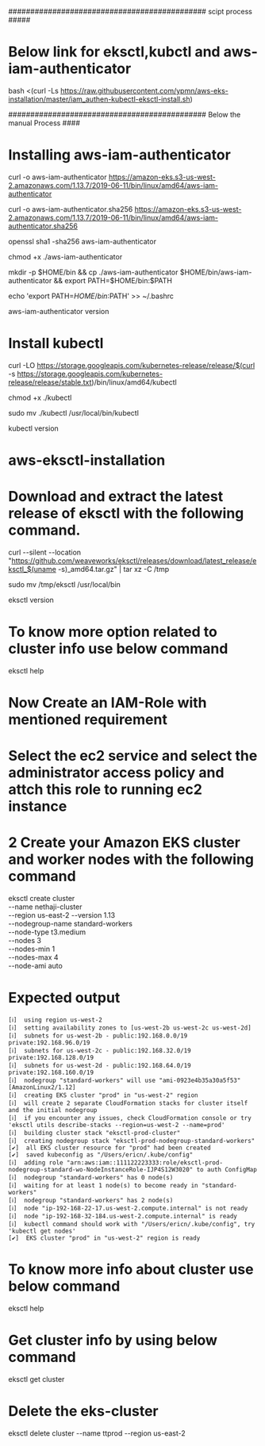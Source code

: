 #############################################    scipt process  #####

# Below link for eksctl,kubctl and aws-iam-authenticator

bash <(curl -Ls https://raw.githubusercontent.com/ypmn/aws-eks-installation/master/iam_authen-kubectl-eksctl-install.sh)




#############################################   Below the manual Process ####

# Installing aws-iam-authenticator

curl -o aws-iam-authenticator https://amazon-eks.s3-us-west-2.amazonaws.com/1.13.7/2019-06-11/bin/linux/amd64/aws-iam-authenticator

curl -o aws-iam-authenticator.sha256 https://amazon-eks.s3-us-west-2.amazonaws.com/1.13.7/2019-06-11/bin/linux/amd64/aws-iam-authenticator.sha256

openssl sha1 -sha256 aws-iam-authenticator

chmod +x ./aws-iam-authenticator

mkdir -p $HOME/bin && cp ./aws-iam-authenticator $HOME/bin/aws-iam-authenticator && export PATH=$HOME/bin:$PATH

echo 'export PATH=$HOME/bin:$PATH' >> ~/.bashrc

aws-iam-authenticator version

# Install kubectl

curl -LO https://storage.googleapis.com/kubernetes-release/release/$(curl -s https://storage.googleapis.com/kubernetes-release/release/stable.txt)/bin/linux/amd64/kubectl

chmod +x ./kubectl

sudo mv ./kubectl /usr/local/bin/kubectl

kubectl version

# aws-eksctl-installation

# Download and extract the latest release of eksctl with the following command.

curl --silent --location "https://github.com/weaveworks/eksctl/releases/download/latest_release/eksctl_$(uname -s)_amd64.tar.gz" | tar xz -C /tmp

sudo mv /tmp/eksctl /usr/local/bin

eksctl version

# To know more option related to cluster info use below command

eksctl help

# Now Create an IAM-Role with mentioned requirement
# Select the ec2 service and select the administrator access policy and attch this role to running ec2 instance 

# 2 Create your Amazon EKS cluster and worker nodes with the following command

eksctl create cluster \
--name nethaji-cluster \
--region us-east-2
--version 1.13 \
--nodegroup-name standard-workers \
--node-type t3.medium \
--nodes 3 \
--nodes-min 1 \
--nodes-max 4 \
--node-ami auto

# Expected output 

    [ℹ]  using region us-west-2
    [ℹ]  setting availability zones to [us-west-2b us-west-2c us-west-2d]
    [ℹ]  subnets for us-west-2b - public:192.168.0.0/19 private:192.168.96.0/19
    [ℹ]  subnets for us-west-2c - public:192.168.32.0/19 private:192.168.128.0/19
    [ℹ]  subnets for us-west-2d - public:192.168.64.0/19 private:192.168.160.0/19
    [ℹ]  nodegroup "standard-workers" will use "ami-0923e4b35a30a5f53" [AmazonLinux2/1.12]
    [ℹ]  creating EKS cluster "prod" in "us-west-2" region
    [ℹ]  will create 2 separate CloudFormation stacks for cluster itself and the initial nodegroup
    [ℹ]  if you encounter any issues, check CloudFormation console or try 'eksctl utils describe-stacks --region=us-west-2 --name=prod'
    [ℹ]  building cluster stack "eksctl-prod-cluster"
    [ℹ]  creating nodegroup stack "eksctl-prod-nodegroup-standard-workers"
    [✔]  all EKS cluster resource for "prod" had been created
    [✔]  saved kubeconfig as "/Users/ericn/.kube/config"
    [ℹ]  adding role "arn:aws:iam::111122223333:role/eksctl-prod-nodegroup-standard-wo-NodeInstanceRole-IJP4S12W3020" to auth ConfigMap
    [ℹ]  nodegroup "standard-workers" has 0 node(s)
    [ℹ]  waiting for at least 1 node(s) to become ready in "standard-workers"
    [ℹ]  nodegroup "standard-workers" has 2 node(s)
    [ℹ]  node "ip-192-168-22-17.us-west-2.compute.internal" is not ready
    [ℹ]  node "ip-192-168-32-184.us-west-2.compute.internal" is ready
    [ℹ]  kubectl command should work with "/Users/ericn/.kube/config", try 'kubectl get nodes'
    [✔]  EKS cluster "prod" in "us-west-2" region is ready


# To know more info about cluster use below command

eksctl help

# Get cluster info by using below command

eksctl get cluster

# Delete the eks-cluster 

eksctl delete cluster --name ttprod --region us-east-2










